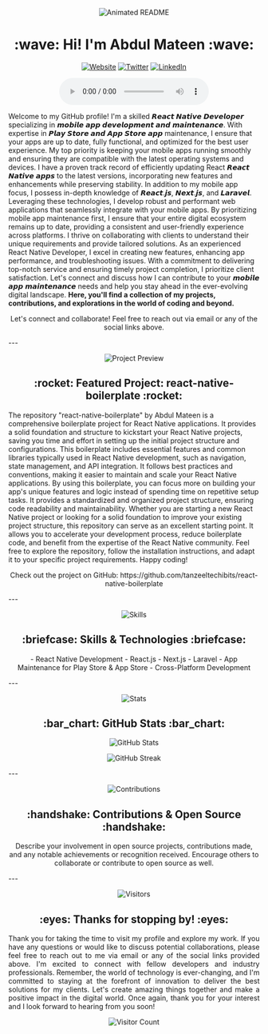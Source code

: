 <p align="center">
  <img src="https://github.com/tanzeeltechibits/gif/blob/master/JXA0.gif" alt="Animated README">
</p>
<h1 align="center">:wave: Hi! I'm Abdul Mateen :wave:</h1>
<p align="center">
  <a href="https://techibits.com/abdul-mateen/"><img src="https://img.shields.io/badge/Portfolio-blue" alt="Website"></a>
  <a href="https://twitter.com/mateenchitrali"><img src="https://img.shields.io/badge/Twitter-blue" alt="Twitter"></a>
  <a href="https://www.linkedin.com/in/abdulmateenchitrali/"><img src="https://img.shields.io/badge/LinkedIn-blue" alt="LinkedIn"></a>
</p>
<!-- Add the audio player here -->
<p align="center">
  <audio controls>
    <source src="https://github.com/tanzeeltechibits/tanzeeltechibits/blob/master/Relaxing%20Music%20(No%20Copyright)%20-%20_Shine_%20by%20Onycs.mp3" type="audio/mpeg">
    Your browser does not support the audio element.
  </audio>
</p>
<p align="left">
  Welcome to my GitHub profile! I'm a skilled 𝙍𝙚𝙖𝙘𝙩 𝙉𝙖𝙩𝙞𝙫𝙚 𝘿𝙚𝙫𝙚𝙡𝙤𝙥𝙚𝙧 specializing in 𝙢𝙤𝙗𝙞𝙡𝙚 𝙖𝙥𝙥 𝙙𝙚𝙫𝙚𝙡𝙤𝙥𝙢𝙚𝙣𝙩 𝙖𝙣𝙙 𝙢𝙖𝙞𝙣𝙩𝙚𝙣𝙖𝙣𝙘𝙚. With expertise in 𝙋𝙡𝙖𝙮 𝙎𝙩𝙤𝙧𝙚 𝙖𝙣𝙙 𝘼𝙥𝙥 𝙎𝙩𝙤𝙧𝙚 𝙖𝙥𝙥 maintenance, I ensure that your apps are up to date, fully functional, and optimized for the best user experience.
My top priority is keeping your mobile apps running smoothly and ensuring they are compatible with the latest operating systems and devices. I have a proven track record of efficiently updating React 𝙍𝙚𝙖𝙘𝙩 𝙉𝙖𝙩𝙞𝙫𝙚 𝙖𝙥𝙥𝙨 to the latest versions, incorporating new features and enhancements while preserving stability.
In addition to my mobile app focus, I possess in-depth knowledge of 𝙍𝙚𝙖𝙘𝙩.𝙟𝙨, 𝙉𝙚𝙭𝙩.𝙟𝙨, and 𝙇𝙖𝙧𝙖𝙫𝙚𝙡. Leveraging these technologies, I develop robust and performant web applications that seamlessly integrate with your mobile apps. By prioritizing mobile app maintenance first, I ensure that your entire digital ecosystem remains up to date, providing a consistent and user-friendly experience across platforms.
I thrive on collaborating with clients to understand their unique requirements and provide tailored solutions. As an experienced React Native Developer, I excel in creating new features, enhancing app performance, and troubleshooting issues. With a commitment to delivering top-notch service and ensuring timely project completion, I prioritize client satisfaction.
Let's connect and discuss how I can contribute to your 𝙢𝙤𝙗𝙞𝙡𝙚 𝙖𝙥𝙥 𝙢𝙖𝙞𝙣𝙩𝙚𝙣𝙖𝙣𝙘𝙚 needs and help you stay ahead in the ever-evolving digital landscape.
<b>Here, you'll find a collection of my projects, contributions, and explorations in the world of coding and beyond.</b>
</p>
<p align="center">
  Let's connect and collaborate! Feel free to reach out via email or any of the social links above.
</p>
---
<p align="center">
  <img src="https://github.com/tanzeeltechibits/gif/blob/master/7LDs.gif" alt="Project Preview">
</p>
<h2 align="center">:rocket: Featured Project: react-native-boilerplate :rocket:</h2>
<p align="left">
  The repository "react-native-boilerplate" by Abdul Mateen is a comprehensive boilerplate project for React Native applications. It provides a solid foundation and structure to kickstart your React Native projects, saving you time and effort in setting up the initial project structure and configurations.
This boilerplate includes essential features and common libraries typically used in React Native development, such as navigation, state management, and API integration. It follows best practices and conventions, making it easier to maintain and scale your React Native applications.
By using this boilerplate, you can focus more on building your app's unique features and logic instead of spending time on repetitive setup tasks. It provides a standardized and organized project structure, ensuring code readability and maintainability.
Whether you are starting a new React Native project or looking for a solid foundation to improve your existing project structure, this repository can serve as an excellent starting point. It allows you to accelerate your development process, reduce boilerplate code, and benefit from the expertise of the React Native community.
Feel free to explore the repository, follow the installation instructions, and adapt it to your specific project requirements. Happy coding!
</p>
<p align="center">
  Check out the project on GitHub: https://github.com/tanzeeltechibits/react-native-boilerplate
</p>
---
<p align="center">
  <img src="https://i.gifer.com/BOuY.gif" alt="Skills">
</p>
<h2 align="center">:briefcase: Skills & Technologies :briefcase:</h2>
<p align="center">
  - React Native Development
  - React.js
  - Next.js
  - Laravel
  - App Maintenance for Play Store & App Store
  - Cross-Platform Development
</p>
---
<p align="center">
  <img src="https://github.com/tanzeeltechibits/your-repo/raw/main/assets/stats.gif" alt="Stats">
</p>
<h2 align="center">:bar_chart: GitHub Stats :bar_chart:</h2>
<p align="center">
  <img src="https://github-readme-stats.vercel.app/api?username=tanzeeltechibits&show_icons=true&theme=radical" alt="GitHub Stats">
</p>
<p align="center">
  <img src="https://github-readme-streak-stats.herokuapp.com/?user=tanzeeltechibits&theme=radical" alt="GitHub Streak">
</p>
---
<p align="center">
  <img src="https://github.com/tanzeeltechibits/your-repo/raw/main/assets/contributions.gif" alt="Contributions">
</p>
<h2 align="center">:handshake: Contributions & Open Source :handshake:</h2>
<p align="center">
  Describe your involvement in open source projects, contributions made, and any notable achievements or recognition received. Encourage others to collaborate or contribute to open source as well.
</p>
---
<p align="center">
  <img src="https://github.com/tanzeeltechibits/gif/blob/master/boy.gif" alt="Visitors">
</p>
<h2 align="center">:eyes: Thanks for stopping by! :eyes:</h2>
<p align="center">
  <p align="justify">
  Thank you for taking the time to visit my profile and explore my work. If you have any questions or would like to discuss potential collaborations, please feel free to reach out to me via email or any of the social links provided above. I'm excited to connect with fellow developers and industry professionals.
Remember, the world of technology is ever-changing, and I'm committed to staying at the forefront of innovation to deliver the best solutions for my clients. Let's create amazing things together and make a positive impact in the digital world.
Once again, thank you for your interest and I look forward to hearing from you soon!
</p>
</p>
<p align="center">
<img src="https://profile-counter.glitch.me/tanzeeltechibits/count.svg" alt="Visitor Count">
 <!---    <img src="https://komarev.com/ghpvc/?username=tanzeeltechibits&label=DAILY+PROFILE+VIEWS" alt="Visitor Count"> --->
</p>
